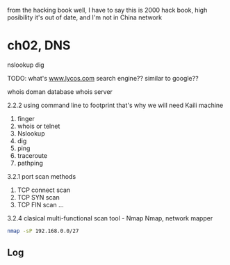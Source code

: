 from the hacking book
well, I have to say this is 2000 hack book, high posibility it's out of date,
and I'm not in China network

# ch02, DNS
nslookup
dig

TODO: what's www.lycos.com search engine?? similar to google??

whois doman database
whois server

2.2.2 using command line to footprint
that's why we will need Kaili machine
1. finger
2. whois or telnet
3. Nslookup
4. dig
5. ping
6. traceroute
7. pathping

3.2.1 port scan methods
1. TCP connect scan
2. TCP SYN scan
3. TCP FIN scan
...

3.2.4 clasical multi-functional scan tool - Nmap
Nmap, network mapper
```bash
nmap -sP 192.168.0.0/27

```

Log
--------------------------------------------------------------------------------
